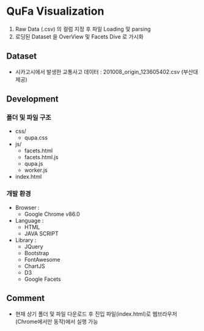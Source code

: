 # QuFa Visualization

1. Raw Data (.csv) 의 컬럼 지정 후 파일 Loading 및 parsing
2. 로딩된 Dataset 을 OverView 및 Facets Dive 로 가시화

## Dataset
* 시카고시에서 발생한 교통사고 데이터 : 201008_origin_123605402.csv (부산대 제공)

## Development

### 폴더 및 파일 구조
* css/
    - qupa.css
* js/
    - facets.html
    - facets.html.js
    - qupa.js
    - worker.js
* index.html

### 개발 환경
* Browser :
    - Google Chrome v86.0
* Language :
    - HTML
    - JAVA SCRIPT
* Library : 
    - JQuery
    - Bootstrap
    - FontAwesome
    - ChartJS
    - D3
    - Google Facets

## Comment
* 현재 상기 폴더 및 파일 다운로드 후 진입 파일(index.html)로 웹브라우저(Chrome에서만 동작)에서 실행 가능